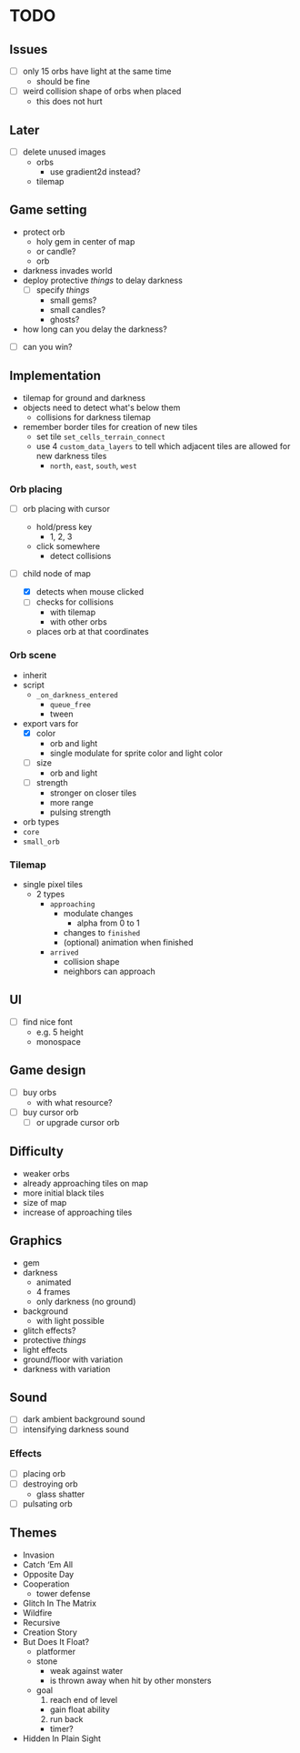 # TODO

## Issues

* [ ] only 15 orbs have light at the same time
  * should be fine
* [ ] weird collision shape of orbs when placed
  * this does not hurt

## Later

* [ ] delete unused images
  * orbs
    * use gradient2d instead?
  * tilemap

## Game setting

* protect orb
  * holy gem in center of map
  * or candle?
  * orb
* darkness invades world
* deploy protective _things_ to delay darkness
  * [ ] specify _things_
    * small gems?
    * small candles?
    * ghosts?
* how long can you delay the darkness?
* [ ] can you win?

## Implementation

* tilemap for ground and darkness
* objects need to detect what's below them
  * collisions for darkness tilemap
* remember border tiles for creation of new tiles
  * set tile `set_cells_terrain_connect`
  * use 4 `custom_data_layers` to tell which adjacent tiles are allowed for new darkness tiles
    * `north`, `east`, `south`, `west`

### Orb placing

* [ ] orb placing with cursor
  * hold/press key
    * 1, 2, 3
  * click somewhere
    * detect collisions

* [ ] child node of map
  * [x] detects when mouse clicked
  * [ ] checks for collisions
    * with tilemap
    * with other orbs
  * places orb at that coordinates

### Orb scene

* inherit
* script
  * `_on_darkness_entered`
    * `queue_free`
    * tween
* export vars for
  * [x] color
    * orb and light
    * single modulate for sprite color and light color
  * [ ] size
    * orb and light
  * [ ] strength
    * stronger on closer tiles
    * more range
    * pulsing strength
* orb types
* `core`
* `small_orb`

### Tilemap

* single pixel tiles
  * 2 types
    * `approaching`
      * modulate changes
        * alpha from 0 to 1
      * changes to `finished`
      * (optional) animation when finished
    * `arrived`
      * collision shape
      * neighbors can approach

## UI

* [ ] find nice font
  * e.g. 5 height
  * monospace

## Game design

* [ ] buy orbs
  * with what resource?
* [ ] buy cursor orb
  * [ ] or upgrade cursor orb

## Difficulty

* weaker orbs
* already approaching tiles on map
* more initial black tiles
* size of map
* increase of approaching tiles

## Graphics

* gem
* darkness
  * animated
  * 4 frames
  * only darkness (no ground)
* background
  * with light possible
* glitch effects?
* protective _things_
* light effects
* ground/floor with variation
* darkness with variation

## Sound

* [ ] dark ambient background sound
* [ ] intensifying darkness sound

### Effects

* [ ] placing orb
* [ ] destroying orb
  * glass shatter
* [ ] pulsating orb

## Themes

* Invasion
* Catch ‘Em All
* Opposite Day
* Cooperation
  * tower defense
* Glitch In The Matrix
* Wildfire
* Recursive
* Creation Story
* But Does It Float?
  * platformer
  * stone
    * weak against water
    * is thrown away when hit by other monsters
  * goal
    1. reach end of level
      * gain float ability 
    2. run back
      * timer?
* Hidden In Plain Sight
